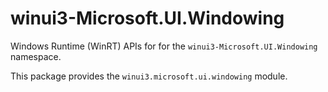 <!-- warning: Please don't edit this file. It was automatically generated. -->

# winui3-Microsoft.UI.Windowing

Windows Runtime (WinRT) APIs for for the `winui3-Microsoft.UI.Windowing` namespace.

This package provides the `winui3.microsoft.ui.windowing` module.
